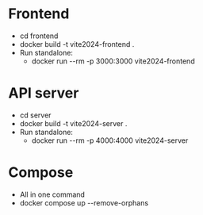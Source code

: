 # Frontend

 - cd frontend
 - docker build -t vite2024-frontend .
 - Run standalone:
   - docker run --rm -p 3000:3000 vite2024-frontend


# API server

 - cd server
 - docker build -t vite2024-server .
 - Run standalone:
   - docker run --rm -p 4000:4000 vite2024-server

# Compose

 - All in one command
 - docker compose up --remove-orphans
